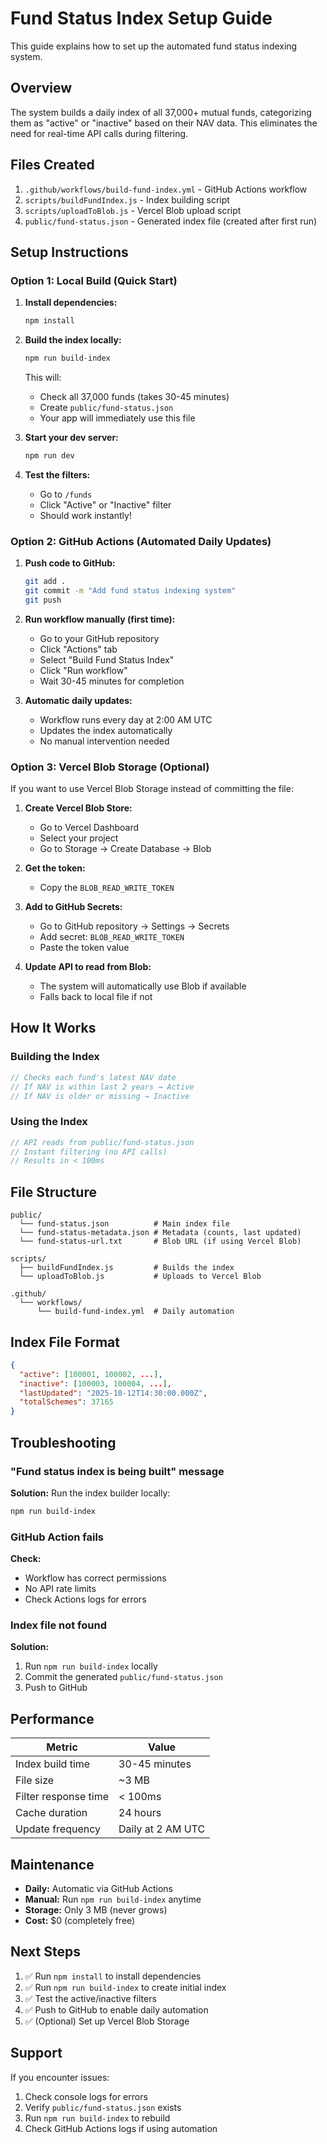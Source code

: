 # Fund Status Index Setup Guide

This guide explains how to set up the automated fund status indexing system.

## Overview

The system builds a daily index of all 37,000+ mutual funds, categorizing them as "active" or "inactive" based on their NAV data. This eliminates the need for real-time API calls during filtering.

## Files Created

1. `.github/workflows/build-fund-index.yml` - GitHub Actions workflow
2. `scripts/buildFundIndex.js` - Index building script
3. `scripts/uploadToBlob.js` - Vercel Blob upload script
4. `public/fund-status.json` - Generated index file (created after first run)

## Setup Instructions

### Option 1: Local Build (Quick Start)

1. **Install dependencies:**
   ```bash
   npm install
   ```

2. **Build the index locally:**
   ```bash
   npm run build-index
   ```
   
   This will:
   - Check all 37,000 funds (takes 30-45 minutes)
   - Create `public/fund-status.json`
   - Your app will immediately use this file

3. **Start your dev server:**
   ```bash
   npm run dev
   ```

4. **Test the filters:**
   - Go to `/funds`
   - Click "Active" or "Inactive" filter
   - Should work instantly!

### Option 2: GitHub Actions (Automated Daily Updates)

1. **Push code to GitHub:**
   ```bash
   git add .
   git commit -m "Add fund status indexing system"
   git push
   ```

2. **Run workflow manually (first time):**
   - Go to your GitHub repository
   - Click "Actions" tab
   - Select "Build Fund Status Index"
   - Click "Run workflow"
   - Wait 30-45 minutes for completion

3. **Automatic daily updates:**
   - Workflow runs every day at 2:00 AM UTC
   - Updates the index automatically
   - No manual intervention needed

### Option 3: Vercel Blob Storage (Optional)

If you want to use Vercel Blob Storage instead of committing the file:

1. **Create Vercel Blob Store:**
   - Go to Vercel Dashboard
   - Select your project
   - Go to Storage → Create Database → Blob

2. **Get the token:**
   - Copy the `BLOB_READ_WRITE_TOKEN`

3. **Add to GitHub Secrets:**
   - Go to GitHub repository → Settings → Secrets
   - Add secret: `BLOB_READ_WRITE_TOKEN`
   - Paste the token value

4. **Update API to read from Blob:**
   - The system will automatically use Blob if available
   - Falls back to local file if not

## How It Works

### Building the Index

```javascript
// Checks each fund's latest NAV date
// If NAV is within last 2 years → Active
// If NAV is older or missing → Inactive
```

### Using the Index

```javascript
// API reads from public/fund-status.json
// Instant filtering (no API calls)
// Results in < 100ms
```

## File Structure

```
public/
  └── fund-status.json          # Main index file
  └── fund-status-metadata.json # Metadata (counts, last updated)
  └── fund-status-url.txt       # Blob URL (if using Vercel Blob)

scripts/
  ├── buildFundIndex.js         # Builds the index
  └── uploadToBlob.js           # Uploads to Vercel Blob

.github/
  └── workflows/
      └── build-fund-index.yml  # Daily automation
```

## Index File Format

```json
{
  "active": [100001, 100002, ...],
  "inactive": [100003, 100004, ...],
  "lastUpdated": "2025-10-12T14:30:00.000Z",
  "totalSchemes": 37165
}
```

## Troubleshooting

### "Fund status index is being built" message

**Solution:** Run the index builder locally:
```bash
npm run build-index
```

### GitHub Action fails

**Check:**
- Workflow has correct permissions
- No API rate limits
- Check Actions logs for errors

### Index file not found

**Solution:**
1. Run `npm run build-index` locally
2. Commit the generated `public/fund-status.json`
3. Push to GitHub

## Performance

| Metric | Value |
|--------|-------|
| Index build time | 30-45 minutes |
| File size | ~3 MB |
| Filter response time | < 100ms |
| Cache duration | 24 hours |
| Update frequency | Daily at 2 AM UTC |

## Maintenance

- **Daily:** Automatic via GitHub Actions
- **Manual:** Run `npm run build-index` anytime
- **Storage:** Only 3 MB (never grows)
- **Cost:** $0 (completely free)

## Next Steps

1. ✅ Run `npm install` to install dependencies
2. ✅ Run `npm run build-index` to create initial index
3. ✅ Test the active/inactive filters
4. ✅ Push to GitHub to enable daily automation
5. ✅ (Optional) Set up Vercel Blob Storage

## Support

If you encounter issues:
1. Check console logs for errors
2. Verify `public/fund-status.json` exists
3. Run `npm run build-index` to rebuild
4. Check GitHub Actions logs if using automation
